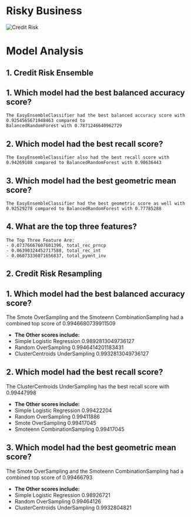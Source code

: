# Risky Business
 
![Credit Risk](Images/credit-risk.jpg)

# Model Analysis 

## 1. Credit Risk Ensemble 

## 1. Which model had the best balanced accuracy score?

    The EasyEnsembleClassifier had the best balanced accuracy score with 0.9254565671948463 compared to 
    BalancedRandomForest with 0.7871246640962729

## 2. Which model had the best recall score?

    The EasyEnsembleClassifier also had the best recall score with 0.94269108 compared to BalancedRandomForest with 0.90636443

## 3. Which model had the best geometric mean score?

    The EasyEnsembleClassifier had the best geometric score as well with 0.92529278 compared to BalancedRandomForest with 0.77785288

## 4. What are the top three features?

    The Top Three Feature Are:
    - 0.07376667607601396, total_rec_prncp 
    - 0.06390324452717588, total_rec_int 
    - 0.06073336071656837, total_pymnt_inv

## 2. Credit Risk Resampling 

## 1. Which model had the best balanced accuracy score?

   The Smote OverSampling and the Smoteenn CombinationSampling had a combined top score of 0.9946680739911509<br />
   
   - **The Other scores include:**<br />
   - Simple Logistic Regression 0.9892813049736127
   - Random  OverSampling 0.9946414201183431
   - ClusterCentroids UnderSampling 0.9932813049736127

## 2. Which model had the best recall score?

   The ClusterCentroids UnderSampling has the best recall score with 0.99447998<br />
   
   - **The Other scores include:**<br />
   - Simple Logistic Regression 0.99422204
   - Random  OverSampling 0.99411886
   - Smote OverSampling 0.99417045
   - Smoteenn CombinationSampling 0.99417045
    

## 3. Which model had the best geometric mean score?

   The Smote OverSampling and the Smoteenn CombinationSampling had a combined top score of 0.99466793 <br />
   
   - **The Other scores include:**<br />
   - Simple Logistic Regression 0.98926721
   - Random  OverSampling 0.99464126
   - ClusterCentroids UnderSampling 0.9932804821
